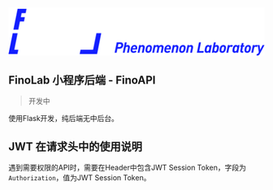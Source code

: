 ![FinoLab-Logo.png](./static/FinoLab-Logo.png)

## FinoLab 小程序后端 - FinoAPI

> 开发中

使用Flask开发，纯后端无中后台。

## JWT 在请求头中的使用说明

遇到需要权限的API时，需要在Header中包含JWT Session Token，字段为`Authorization`，值为JWT Session Token。
